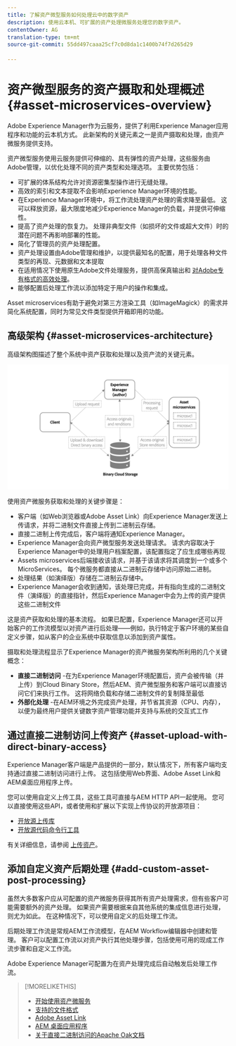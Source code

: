 ```yaml
---
title: 了解资产微型服务如何处理云中的数字资产
description: 使用云本机、可扩展的资产处理微服务处理您的数字资产。
contentOwner: AG
translation-type: tm+mt
source-git-commit: 55dd497caaa25cf7c0d8da1c1400b74f7d265d29

---
```



# 资产微型服务的资产摄取和处理概述 {#asset-microservices-overview}

<!--
First half of content at https://git.corp.adobe.com/aklimets/project-nui/blob/master/docs/Project-Nui-Asset-Compute-Service.md is useful for this article.
TBD: Post-GA we will provide detailed information at \help\assets\asset-microservices-configure-and-use.md. However, for GA, all information is added, in short, in this article.

-->

Adobe Experience Manager作为云服务，提供了利用Experience Manager应用程序和功能的云本机方式。 此新架构的关键元素之一是资产摄取和处理，由资产微服务提供支持。

资产微型服务使用云服务提供可伸缩的、具有弹性的资产处理，这些服务由Adobe管理，以优化处理不同的资产类型和处理选项。 主要优势包括：

* 可扩展的体系结构允许对资源密集型操作进行无缝处理。
* 高效的索引和文本提取不会影响Experience Manager环境的性能。
* 在Experience Manager环境中，将工作流处理资产处理的需求降至最低。 这可以释放资源，最大限度地减少Experience Manager的负载，并提供可伸缩性。
* 提高了资产处理的恢复力。 处理非典型文件（如损坏的文件或超大文件）时的潜在问题不再影响部署的性能。
* 简化了管理员的资产处理配置。
* 资产处理设置由Adobe管理和维护，以提供最知名的配置，用于处理各种文件类型的再现、元数据和文本提取
* 在适用情况下使用原生Adobe文件处理服务，提供高保真输出和 [对Adobe专有格式的高效处理](file-format-support.md)。
* 能够配置后处理工作流以添加特定于用户的操作和集成。

Asset microservices有助于避免对第三方渲染工具（如ImageMagick）的需求并简化系统配置，同时为常见文件类型提供开箱即用的功能。

## 高级架构 {#asset-microservices-architecture}

高级架构图描述了整个系统中资产获取和处理以及资产流的关键元素。

<!-- Proposed DRAFT diagram for asset microservices overview - see section "Asset processing - high-level diagram" in the PPTX deck

https://adobe-my.sharepoint.com/personal/gklebus_adobe_com/_layouts/15/guestaccess.aspx?guestaccesstoken=jexDC5ZnepXSt6dTPciH66TzckS1BPEfdaZuSgHugL8%3D&docid=2_1ec37f0bd4cc74354b4f481cd420e07fc&rev=1&e=CdgElS
-->

![使用资产微型服务获取和处理资](assets/asset-microservices-overview.png "产微型服务获取和处理资产")

使用资产微服务获取和处理的关键步骤是：

* 客户端（如Web浏览器或Adobe Asset Link）向Experience Manager发送上传请求，并将二进制文件直接上传到二进制云存储。
* 直接二进制上传完成后，客户端将通知Experience Manager。
* Experience Manager会向资产微型服务发送处理请求。 请求内容取决于Experience Manager中的处理用户档案配置，该配置指定了应生成哪些再现
* Assets microservices后端接收该请求，并基于该请求将其调度到一个或多个MicroServices。 每个微服务都直接从二进制云存储中访问原始二进制。
* 处理结果（如演绎版）存储在二进制云存储中。
* Experience Manager会收到通知，该处理已完成，并有指向生成的二进制文件（演绎版）的直接指针，然后Experience Manager中会为上传的资产提供这些二进制文件

这是资产获取和处理的基本流程。 如果已配置，Experience Manager还可以开始客户的工作流模型以对资产进行后处理——例如，执行特定于客户环境的某些自定义步骤，如从客户的企业系统中获取信息以添加到资产属性。

摄取和处理流程显示了Experience Manager的资产微服务架构所利用的几个关键概念：

* **直接二进制访问** -在为Experience Manager环境配置后，资产会被传输（并上传）到Cloud Binary Store，然后AEM、资产微型服务和客户端可以直接访问它们来执行工作。 这将网络负载和存储二进制文件的复制降至最低
* **外部化处理** -在AEM环境之外完成资产处理，并节省其资源（CPU、内存），以便为最终用户提供关键数字资产管理功能并支持与系统的交互式工作

## 通过直接二进制访问上传资产 {#asset-upload-with-direct-binary-access}

Experience Manager客户端是产品提供的一部分，默认情况下，所有客户端均支持通过直接二进制访问进行上传。 这包括使用Web界面、Adobe Asset Link和AEM桌面应用程序上传。

您可以使用自定义上传工具，这些工具可直接与AEM HTTP API一起使用。 您可以直接使用这些API，或者使用和扩展以下实现上传协议的开放源项目：

* [开放源上传库](https://github.com/adobe/aem-upload)
* [开放源代码命令行工具](https://github.com/adobe/aio-cli-plugin-aem)

有关详细信息，请参阅 [上传资产](add-assets.md)。

## 添加自定义资产后期处理 {#add-custom-asset-post-processing}

虽然大多数客户应从可配置的资产微服务获得其所有资产处理需求，但有些客户可能需要额外的资产处理。 如果资产需要根据来自其他系统的集成信息进行处理，则尤为如此。 在这种情况下，可以使用自定义的后处理工作流。

后期处理工作流是常规AEM工作流模型，在AEM Workflow编辑器中创建和管理。 客户可以配置工作流以对资产执行其他处理步骤，包括使用可用的现成工作流步骤和自定义工作流。

Adobe Experience Manager可配置为在资产处理完成后自动触发后处理工作流。

<!-- TBD asgupta, Engg: Create some asset-microservices-data-flow-diagram.
-->

>[!MORELIKETHIS]
>
>* [开始使用资产微服务](asset-microservices-configure-and-use.md)
>* [支持的文件格式](file-format-support.md)
>* [Adobe Asset Link](https://helpx.adobe.com/cn/enterprise/using/adobe-asset-link.html)
>* [AEM 桌面应用程序](https://docs.adobe.com/content/help/zh-Hans/experience-manager-desktop-app/using/introduction.html)
>* [关于直接二进制访问的Apache Oak文档](https://jackrabbit.apache.org/oak/docs/features/direct-binary-access.html)

